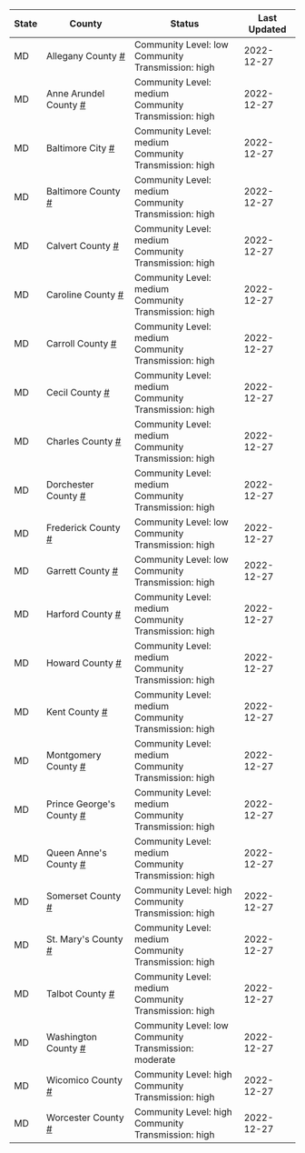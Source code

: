 State | County | Status | Last Updated
--- | --- | --- | --- 
MD | Allegany County <a href="#allegany_county">#</a> | <a name="allegany_county"></a>Community Level: low<br/>Community Transmission: high | 2022-12-27
MD | Anne Arundel County <a href="#anne_arundel_county">#</a> | <a name="anne_arundel_county"></a>Community Level: medium<br/>Community Transmission: high | 2022-12-27
MD | Baltimore City <a href="#baltimore_city">#</a> | <a name="baltimore_city"></a>Community Level: medium<br/>Community Transmission: high | 2022-12-27
MD | Baltimore County <a href="#baltimore_county">#</a> | <a name="baltimore_county"></a>Community Level: medium<br/>Community Transmission: high | 2022-12-27
MD | Calvert County <a href="#calvert_county">#</a> | <a name="calvert_county"></a>Community Level: medium<br/>Community Transmission: high | 2022-12-27
MD | Caroline County <a href="#caroline_county">#</a> | <a name="caroline_county"></a>Community Level: medium<br/>Community Transmission: high | 2022-12-27
MD | Carroll County <a href="#carroll_county">#</a> | <a name="carroll_county"></a>Community Level: medium<br/>Community Transmission: high | 2022-12-27
MD | Cecil County <a href="#cecil_county">#</a> | <a name="cecil_county"></a>Community Level: medium<br/>Community Transmission: high | 2022-12-27
MD | Charles County <a href="#charles_county">#</a> | <a name="charles_county"></a>Community Level: medium<br/>Community Transmission: high | 2022-12-27
MD | Dorchester County <a href="#dorchester_county">#</a> | <a name="dorchester_county"></a>Community Level: medium<br/>Community Transmission: high | 2022-12-27
MD | Frederick County <a href="#frederick_county">#</a> | <a name="frederick_county"></a>Community Level: low<br/>Community Transmission: high | 2022-12-27
MD | Garrett County <a href="#garrett_county">#</a> | <a name="garrett_county"></a>Community Level: low<br/>Community Transmission: high | 2022-12-27
MD | Harford County <a href="#harford_county">#</a> | <a name="harford_county"></a>Community Level: medium<br/>Community Transmission: high | 2022-12-27
MD | Howard County <a href="#howard_county">#</a> | <a name="howard_county"></a>Community Level: medium<br/>Community Transmission: high | 2022-12-27
MD | Kent County <a href="#kent_county">#</a> | <a name="kent_county"></a>Community Level: medium<br/>Community Transmission: high | 2022-12-27
MD | Montgomery County <a href="#montgomery_county">#</a> | <a name="montgomery_county"></a>Community Level: medium<br/>Community Transmission: high | 2022-12-27
MD | Prince George's County <a href="#prince_george's_county">#</a> | <a name="prince_george's_county"></a>Community Level: medium<br/>Community Transmission: high | 2022-12-27
MD | Queen Anne's County <a href="#queen_anne's_county">#</a> | <a name="queen_anne's_county"></a>Community Level: medium<br/>Community Transmission: high | 2022-12-27
MD | Somerset County <a href="#somerset_county">#</a> | <a name="somerset_county"></a>Community Level: high<br/>Community Transmission: high | 2022-12-27
MD | St. Mary's County <a href="#st._mary's_county">#</a> | <a name="st._mary's_county"></a>Community Level: medium<br/>Community Transmission: high | 2022-12-27
MD | Talbot County <a href="#talbot_county">#</a> | <a name="talbot_county"></a>Community Level: medium<br/>Community Transmission: high | 2022-12-27
MD | Washington County <a href="#washington_county">#</a> | <a name="washington_county"></a>Community Level: low<br/>Community Transmission: moderate | 2022-12-27
MD | Wicomico County <a href="#wicomico_county">#</a> | <a name="wicomico_county"></a>Community Level: high<br/>Community Transmission: high | 2022-12-27
MD | Worcester County <a href="#worcester_county">#</a> | <a name="worcester_county"></a>Community Level: high<br/>Community Transmission: high | 2022-12-27
